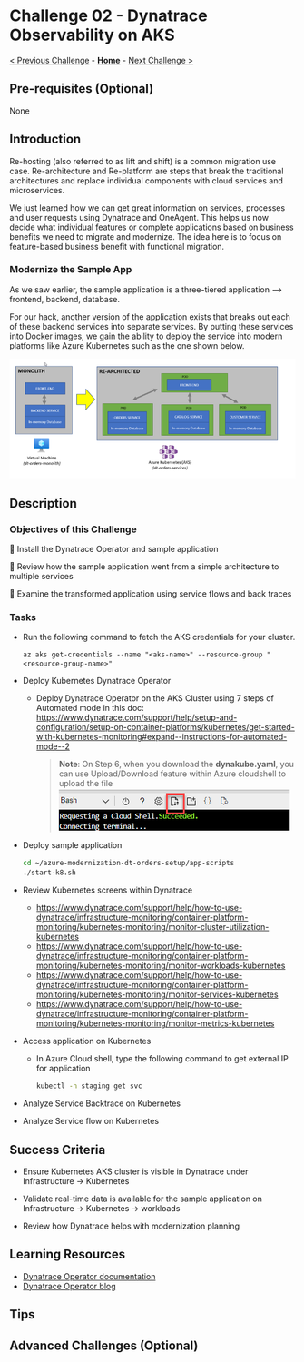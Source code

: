 # Challenge 02 - Dynatrace Observability on AKS

[< Previous Challenge](./Challenge-01.md) - **[Home](../README.md)** - [Next Challenge >](./Challenge-03.md)

<!--
***This is a template for a single challenge. The italicized text provides hints & examples of what should or should NOT go in each section.  You should remove all italicized & sample text and replace with your content.***
-->


## Pre-requisites (Optional)
<!--
*Your hack's "Challenge 0" should cover pre-requisites for the entire hack, and thus this section is optional and may be omitted.  If you wish to spell out specific previous challenges that must be completed before starting this challenge, you may do so here.*
-->
None
## Introduction

<!--

*This section should provide an overview of the technologies or tasks that will be needed to complete the this challenge.  This includes the technical context for the challenge, as well as any new "lessons" the attendees should learn before completing the challenge.*

*Optionally, the coach or event host is encouraged to present a mini-lesson (with a PPT or video) to set up the context & introduction to each challenge. A summary of the content of that mini-lesson is a good candidate for this Introduction section*

*For example:*

When setting up an IoT device, it is important to understand how 'thingamajigs' work. Thingamajigs are a key part of every IoT device and ensure they are able to communicate properly with edge servers. Thingamajigs require IP addresses to be assigned to them by a server and thus must have unique MAC addresses. In this challenge, you will get hands on with a thingamajig and learn how one is configured.
-->

Re-hosting (also referred to as lift and shift) is a common migration use case. Re-architecture and Re-platform are steps that break the traditional architectures and replace individual components with cloud services and microservices.

We just learned how we can get great information on services, processes and user requests using Dynatrace and OneAgent. This helps us now decide what individual features or complete applications based on business benefits we need to migrate and modernize. The idea here is to focus on feature-based business benefit with functional migration.

### Modernize the Sample App
As we saw earlier, the sample application is a three-tiered application --> frontend, backend, database.

For our hack, another version of the application exists that breaks out each of these backend services into separate services. By putting these services into Docker images, we gain the ability to deploy the service into modern platforms like Azure Kubernetes such as the one shown below.

![](images/challenge2-app-architecture.png )

## Description

<!--

*This section should clearly state the goals of the challenge and any high-level instructions you want the students to follow. You may provide a list of specifications required to meet the goals. If this is more than 2-3 paragraphs, it is likely you are not doing it right.*

***NOTE:** Do NOT use ordered lists as that is an indicator of 'step-by-step' instructions. Instead, use bullet lists to list out goals and/or specifications.*

***NOTE:** You may use Markdown sub-headers to organize key sections of your challenge description.*

*Optionally, you may provide resource files such as a sample application, code snippets, or templates as learning aids for the students. These files are stored in the hack's `Student/Resources` folder. It is the coach's responsibility to package these resources into a Resources.zip file and provide it to the students at the start of the hack.*

**Note** Do NOT provide direct links to files or folders in the What The Hack repository from the student guide. Instead, you should refer to the Resource.zip file provided by the coach.*

**Note** As an exception, you may provide a GitHub 'raw' link to an individual file such as a PDF or Office document, so long as it does not open the contents of the file in the What The Hack repo on the GitHub website.*

***Note:** Any direct links to the What The Hack repo will be flagged for review during the review process by the WTH V-Team, including exception cases.*

*Sample challenge text for the IoT Hack Of The Century:*

In this challenge, you will properly configure the thingamajig for your IoT device so that it can communicate with the mother ship.

You can find a sample `thingamajig.config` file in the `/ChallengeXX` folder of the Resources.zip file provided by your coach. This is a good starting reference, but you will need to discover how to set exact settings.

Please configure the thingamajig with the following specifications:
- Use dynamic IP addresses
- Only trust the following whitelisted servers: "mothership", "IoTQueenBee" 
- Deny access to "IoTProxyShip"

You can view an architectural diagram of an IoT thingamajig here: [Thingamajig.PDF](/Student/Resources/Architecture.PDF?raw=true).
-->

### Objectives of this Challenge
🔷 Install the Dynatrace Operator and sample application

🔷 Review how the sample application went from a simple architecture to multiple services

🔷 Examine the transformed application using service flows and back traces

### Tasks
- Run the following command to fetch the AKS credentials for your cluster.
    ```shell
    az aks get-credentials --name "<aks-name>" --resource-group "<resource-group-name>"
    ```


- Deploy Kubernetes Dynatrace Operator
    - Deploy Dynatrace Operator on the AKS Cluster using 7 steps of Automated mode in this doc: https://www.dynatrace.com/support/help/setup-and-configuration/setup-on-container-platforms/kubernetes/get-started-with-kubernetes-monitoring#expand--instructions-for-automated-mode--2
        >**Note**: On Step 6, when you download the **dynakube.yaml**, you can use Upload/Download feature within Azure cloudshell to upload the file
            ![](images/challenge2-azure-cloudshell-upload.png)        
- Deploy sample application
    ```bash
    cd ~/azure-modernization-dt-orders-setup/app-scripts
    ./start-k8.sh
    ```
- Review Kubernetes screens within Dynatrace
    - https://www.dynatrace.com/support/help/how-to-use-dynatrace/infrastructure-monitoring/container-platform-monitoring/kubernetes-monitoring/monitor-cluster-utilization-kubernetes
    - https://www.dynatrace.com/support/help/how-to-use-dynatrace/infrastructure-monitoring/container-platform-monitoring/kubernetes-monitoring/monitor-workloads-kubernetes
    - https://www.dynatrace.com/support/help/how-to-use-dynatrace/infrastructure-monitoring/container-platform-monitoring/kubernetes-monitoring/monitor-services-kubernetes
    - https://www.dynatrace.com/support/help/how-to-use-dynatrace/infrastructure-monitoring/container-platform-monitoring/kubernetes-monitoring/monitor-metrics-kubernetes
- Access application on Kubernetes
    - In Azure Cloud shell, type the following command to get external IP for application
        ```bash
        kubectl -n staging get svc        
        ```
- Analyze Service Backtrace on Kubernetes
- Analyze Service flow on Kubernetes

## Success Criteria

<!--
*Success criteria goes here. The success criteria should be a list of checks so a student knows they have completed the challenge successfully. These should be things that can be demonstrated to a coach.* 

*The success criteria should not be a list of instructions.*

*Success criteria should always start with language like: "Validate XXX..." or "Verify YYY..." or "Show ZZZ..." or "Demonstrate you understand VVV..."*

*Sample success criteria for the IoT sample challenge:*

To complete this challenge successfully, you should be able to:
- Verify that the IoT device boots properly after its thingamajig is configured.
- Verify that the thingamajig can connect to the mothership.
- Demonstrate that the thingamajic will not connect to the IoTProxyShip
-->

- Ensure Kubernetes AKS cluster is visible in Dynatrace under Infrastructure -> Kubernetes

- Validate real-time data is available for the sample application on Infrastructure -> Kubernetes -> workloads

- Review how Dynatrace helps with modernization planning

## Learning Resources

<!--
_List of relevant links and online articles that should give the attendees the knowledge needed to complete the challenge._

*Think of this list as giving the students a head start on some easy Internet searches. However, try not to include documentation links that are the literal step-by-step answer of the challenge's scenario.*

***Note:** Use descriptive text for each link instead of just URLs.*

*Sample IoT resource links:*

- [What is a Thingamajig?](https://www.bing.com/search?q=what+is+a+thingamajig)
- [10 Tips for Never Forgetting Your Thingamajic](https://www.youtube.com/watch?v=dQw4w9WgXcQ)
- [IoT & Thingamajigs: Together Forever](https://www.youtube.com/watch?v=yPYZpwSpKmA)

-->

- [Dynatrace Operator documentation](https://www.dynatrace.com/support/help/setup-and-configuration/setup-on-container-platforms/kubernetes/get-started-with-kubernetes-monitoring)
- [Dynatrace Operator blog](https://www.dynatrace.com/news/blog/new-dynatrace-operator-elevates-cloud-native-observability-for-kubernetes/)

## Tips

<!--

*This section is optional and may be omitted.*

*Add tips and hints here to give students food for thought. Sample IoT tips:*

- IoTDevices can fail from a broken heart if they are not together with their thingamajig. Your device will display a broken heart emoji on its screen if this happens.
- An IoTDevice can have one or more thingamajigs attached which allow them to connect to multiple networks.
-->
## Advanced Challenges (Optional)

<!--

*If you want, you may provide additional goals to this challenge for folks who are eager.*

*This section is optional and may be omitted.*

*Sample IoT advanced challenges:*

Too comfortable?  Eager to do more?  Try these additional challenges!

- Observe what happens if your IoTDevice is separated from its thingamajig.
- Configure your IoTDevice to connect to BOTH the mothership and IoTQueenBee at the same time.
-->
